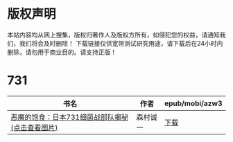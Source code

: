 # 版权声明

本站内容均从网上搜集，版权归著作人及版权方所有，如侵犯您的权益，请通知我们，我们将会及时删除！ 下载链接仅供宽带测试研究用途，请下载后在24小时内删除，请勿用于商业目的。请支持正版！

# 731

| 书名 | 作者 | epub/mobi/azw3 |
| --- | --- | --- |
| [恶魔的饱食：日本731细菌战部队揭秘 (点击查看图片)](https://www.dushupai.com/attachment/2024/06/01/d48342e110fab317.jpg) | 森村诚一 | [下载](https://url89.ctfile.com/f/31084289-1357005949-f03dbf?p=8866) |
